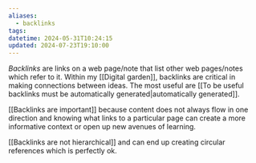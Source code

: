 ```yaml
---
aliases:
  - backlinks
tags: 
datetime: 2024-05-31T10:24:15
updated: 2024-07-23T19:10:00
---
```

*Backlinks* are links on a web page/note that list other web pages/notes which refer to it. Within my [[Digital garden]], backlinks are critical in making connections between ideas. The most useful are [[To be useful backlinks must be automatically generated|automatically generated]].

[[Backlinks are important]] because content does not always flow in one direction and knowing what links to a particular page can create a more informative context or open up new avenues of learning.

[[Backlinks are not hierarchical]] and can end up creating circular references which is perfectly ok.

